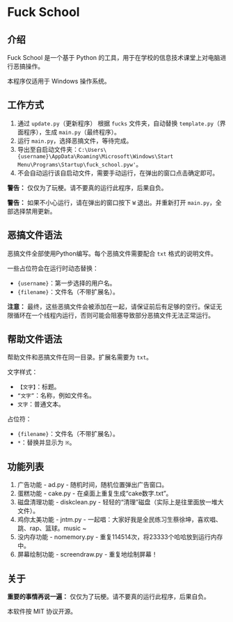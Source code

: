 # Fuck School

## 介绍

Fuck School 是一个基于 Python 的工具，用于在学校的信息技术课堂上对电脑进行恶搞操作。

本程序仅适用于 Windows 操作系统。

## 工作方式

1. 通过 `update.py`（更新程序） 根据 `fucks` 文件夹，自动替换 `template.py`（界面程序），生成 `main.py`（最终程序）。
2. 运行 `main.py`，选择恶搞文件，等待完成。
3. 导出至自启动文件夹：`C:\Users\{username}\AppData\Roaming\Microsoft\Windows\Start Menu\Programs\Startup\fuck_school.pyw'`。
4. 不会自动运行该自启动文件，需要手动运行，在弹出的窗口点击确定即可。

**警告：** 仅仅为了玩梗。请不要真的运行此程序，后果自负。

**警告：** 如果不小心运行，请在弹出的窗口按下 `W` 退出。并重新打开 `main.py`，全部选择禁用更新。

## 恶搞文件语法

恶搞文件全部使用Python编写。每个恶搞文件需要配合 `txt` 格式的说明文件。

一些占位符会在运行时动态替换：
- `{username}`：第一步选择的用户名。
- `{filename}`：文件名（不带扩展名）。

**注意：** 最终，这些恶搞文件会被添加在一起，请保证前后有足够的空行。保证无限循环在一个线程内运行，否则可能会阻塞导致部分恶搞文件无法正常运行。

## 帮助文件语法

帮助文件和恶搞文件在同一目录。扩展名需要为 `txt`。

文字样式：
- `【文字】`：标题。
- `“文字”`：名称，例如文件名。
- `文字`：普通文本。

占位符：
- `{filename}`：文件名（不带扩展名）。
- `*`：替换并显示为 `※`。

## 功能列表

1. 广告功能 - ad.py - 随机时间，随机位置弹出广告窗口。
2. 蛋糕功能 - cake.py - 在桌面上重复生成“cake数字.txt”。
3. 磁盘清理功能 - diskclean.py - 轻轻的“清理”磁盘（实际上是往里面放一堆大文件）。
4. 鸡你太美功能 - jntm.py - 一起唱：大家好我是全民练习生蔡徐坤，喜欢唱、跳、rap、篮球。music ~
5. 没内存功能 - nomemory.py - 重复114514次，将23333个哈哈放到运行内存中。
6. 屏幕绘制功能 - screendraw.py - 重复地绘制屏幕！

## 关于

**重要的事情再说一遍：** 仅仅为了玩梗。请不要真的运行此程序，后果自负。

本软件按 MIT 协议开源。
